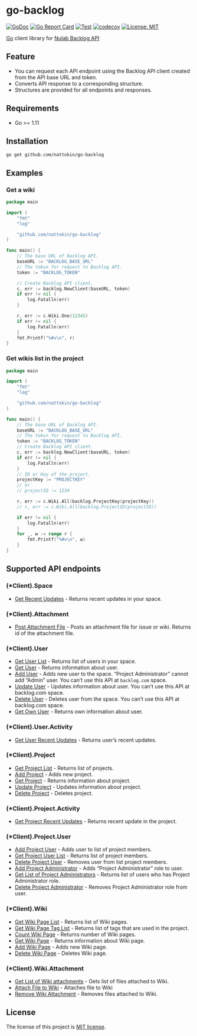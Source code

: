 go-backlog
====
[![GoDoc](https://godoc.org/github.com/nattokin/go-backlog?status.svg)](https://godoc.org/github.com/nattokin/go-backlog)
[![Go Report Card](https://goreportcard.com/badge/github.com/nattokin/go-backlog)](https://goreportcard.com/report/github.com/nattokin/go-backlog)
[![Test](https://github.com/nattokin/go-backlog/workflows/Test/badge.svg)](https://github.com/nattokin/go-backlog/actions?query=workflow%3ATest+branch%3Amaster)
[![codecov](https://codecov.io/gh/nattokin/go-backlog/branch/master/graph/badge.svg)](https://codecov.io/gh/nattokin/go-backlog)
[![License: MIT](https://img.shields.io/badge/License-MIT-blue.svg)](https://opensource.org/licenses/MIT)

[Go](https://golang.org) client library for [Nulab Backlog API](https://developer.nulab.com/docs/backlog)

## Feature

- You can request each API endpoint using the Backlog API client created from the API base URL and token.
- Converts API response to a corresponding structure.
- Structures are provided for all endpoints and responses.

## Requirements

- Go >= 1.11

## Installation

```
go get github.com/nattokin/go-backlog
```

## Examples

### Get a wiki

```go
package main

import (
	"fmt"
	"log"

	"github.com/nattokin/go-backlog"
)

func main() {
	// The base URL of Backlog API.
	baseURL := "BACKLOG_BASE_URL"
	// The tokun for request to Backlog API.
	token := "BACKLOG_TOKEN"

	// Create Backlog API client.
	c, err := backlog.NewClient(baseURL, token)
	if err != nil {
		log.Fatalln(err)
	}

	r, err := c.Wiki.One(12345)
	if err != nil {
		log.Fatalln(err)
	}
	fmt.Printf("%#v\n", r)
}
```

### Get wikis list in the project

```go
package main

import (
	"fmt"
	"log"

	"github.com/nattokin/go-backlog"
)

func main() {
	// The base URL of Backlog API.
	baseURL := "BACKLOG_BASE_URL"
	// The tokun for request to Backlog API.
	token := "BACKLOG_TOKEN"
	// Create Backlog API client.
	c, err := backlog.NewClient(baseURL, token)
	if err != nil {
		log.Fatalln(err)
	}
	// ID or Key of the project.
	projectKey := "PROJECTKEY"
	// or
	// projectID := 1234

	r, err := c.Wiki.All(backlog.ProjectKey(projectKey))
	// r, err := c.Wiki.All(backlog.ProjectID(projectID))

	if err != nil {
		log.Fatalln(err)
	}
	for _, w := range r {
		fmt.Printf("%#v\n", w)
	}
}
```

## Supported API endpoints

### (*Client).Space

- [Get Recent Updates](https://developer.nulab.com/docs/backlog/api/2/get-recent-updates) - Returns recent updates in your space.

### (*Client).Attachment

- [Post Attachment File](https://developer.nulab-inc.com/docs/backlog/api/2/post-attachment-file/) - Posts an attachment file for issue or wiki. Returns id of the attachment file.

### (*Client).User

- [Get User List](https://developer.nulab.com/docs/backlog/api/2/get-user-list) - Returns list of users in your space.
- [Get User](https://developer.nulab.com/docs/backlog/api/2/get-user) - Returns information about user.
- [Add User](https://developer.nulab.com/docs/backlog/api/2/add-user) - Adds new user to the space. “Project Administrator” cannot add “Admin” user. You can’t use this API at `backlog.com` space.
- [Update User](https://developer.nulab.com/docs/backlog/api/2/update-user) - Updates information about user. You can’t use this API at backlog.com space.
- [Delete User](https://developer.nulab.com/docs/backlog/api/2/delete-user) - Deletes user from the space. You can’t use this API at backlog.com space.
- [Get Own User](https://developer.nulab.com/docs/backlog/api/2/get-own-user) - Returns own information about user.

### (*Client).User.Activity
- [Get User Recent Updates](https://developer.nulab.com/docs/backlog/api/2/get-user-recent-updates) - Returns user’s recent updates.

### (*Client).Project

- [Get Project List](https://developer.nulab.com/docs/backlog/api/2/get-project-list) - Returns list of projects.
- [Add Project](https://developer.nulab.com/docs/backlog/api/2/add-project) - Adds new project.
- [Get Project](https://developer.nulab.com/docs/backlog/api/2/get-project) - Returns information about project.
- [Update Project](https://developer.nulab.com/docs/backlog/api/2/update-project) - Updates information about project.
- [Delete Project](https://developer.nulab.com/docs/backlog/api/2/delete-project) - Deletes project.

###  (*Client).Project.Activity

- [Get Project Recent Updates](https://developer.nulab.com/docs/backlog/api/2/get-project-recent-updates) - Returns recent update in the project.

### (*Client).Project.User

- [Add Project User](https://developer.nulab.com/docs/backlog/api/2/add-project-user) - Adds user to list of project members.
- [Get Project User List](https://developer.nulab.com/docs/backlog/api/2/get-project-user-list) - Returns list of project members.
- [Delete Project User](https://developer.nulab.com/docs/backlog/api/2/delete-project-user) - Removes user from list project members.
- [Add Project Administrator](https://developer.nulab.com/docs/backlog/api/2/add-project-administrator) - Adds “Project Administrator” role to user.
- [Get List of Project Administrators](https://developer.nulab.com/docs/backlog/api/2/get-list-of-project-administrators) - Returns list of users who has Project Administrator role.
- [Delete Project Administrator](https://developer.nulab.com/docs/backlog/api/2/delete-project-administrator) - Removes Project Administrator role from user.

### (*Client).Wiki

- [Get Wiki Page List](https://developer.nulab-inc.com/docs/backlog/api/2/get-wiki-page-list/) - Returns list of Wiki pages.
- [Get Wiki Page Tag List](https://developer.nulab-inc.com/docs/backlog/api/2/get-wiki-page-tag-list/) - Returns list of tags that are used in the project.
- [Count Wiki Page](https://developer.nulab-inc.com/docs/backlog/api/2/count-wiki-page/) - Returns number of Wiki pages.
- [Get Wiki Page](https://developer.nulab-inc.com/docs/backlog/api/2/get-wiki-page/) - Returns information about Wiki page.
- [Add Wiki Page](https://developer.nulab-inc.com/docs/backlog/api/2/add-wiki-page/) - Adds new Wiki page.
- [Delete Wiki Page](https://developer.nulab-inc.com/docs/backlog/api/2/delete-wiki-page/) - Deletes Wiki page.

### (*Client).Wiki.Attachment

- [Get List of Wiki attachments](https://developer.nulab-inc.com/docs/backlog/api/2/get-list-of-wiki-attachments/) - Gets list of files attached to Wiki.
- [Attach File to Wiki](https://developer.nulab-inc.com/docs/backlog/api/2/attach-file-to-wiki/) - Attaches file to Wiki
- [Remove Wiki Attachment](https://developer.nulab-inc.com/docs/backlog/api/2/remove-wiki-attachment/) - Removes files attached to Wiki.

## License

The license of this project is [MIT license](https://opensource.org/licenses/MIT).
